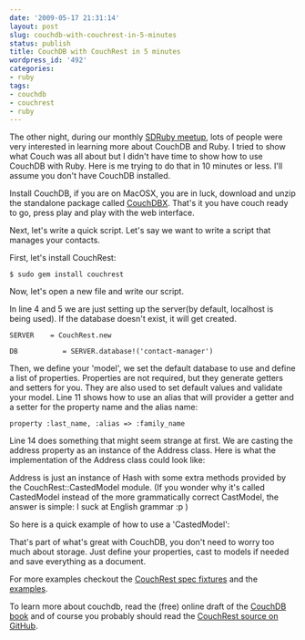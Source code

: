 ```yaml
---
date: '2009-05-17 21:31:14'
layout: post
slug: couchdb-with-couchrest-in-5-minutes
status: publish
title: CouchDB with CouchRest in 5 minutes
wordpress_id: '492'
categories:
- ruby
tags:
- couchdb
- couchrest
- ruby
---
```


The other night, during our monthly [SDRuby meetup](http://sdruby.com), lots of people were very interested in learning more about CouchDB and Ruby. I tried to show what Couch was all about but I didn't have time to show how to use CouchDB with Ruby.
Here is me trying to do that in 10 minutes or less. I'll assume you don't have CouchDB installed.

Install CouchDB, if you are on MacOSX, you are in luck, download and unzip the standalone package called [CouchDBX](http://janl.github.com/couchdbx/).
That's it you have couch ready to go, press play and play with the web interface.

Next, let's write a quick script. Let's say we want to write a script that manages your contacts.

First, let's install CouchRest:

`
$ sudo gem install couchrest
`

Now, let's open a new file and write our script.

In line 4 and 5 we are just setting up the server(by default, localhost is being used). If the database doesn't exist, it will get created.

` SERVER    = CouchRest.new `

`DB           = SERVER.database!('contact-manager') `

Then, we define your 'model', we set the default database to use and define a list of properties. Properties are not required, but they generate getters and setters for you. They are also used to set default values and validate your model.  Line 11 shows how to use an alias that will provider a getter and a setter for the property name and the alias name:

`property :last_name, :alias => :family_name`

Line 14 does something that might seem strange at first. We are casting the address property as an instance of the Address class.  Here is what the implementation of the Address class could look like: 

Address is just an instance of Hash with some extra methods provided by the CouchRest::CastedModel module. (If you wonder why it's called CastedModel instead of the more grammatically correct CastModel, the answer is simple: I suck at English grammar :p )

So here is a quick example of how to use a 'CastedModel':


That's part of what's great with CouchDB, you don't need to worry too much about storage. Just define your properties, cast to models if needed and save everything as a document.

For more examples checkout the [CouchRest spec fixtures](http://github.com/mattetti/couchrest/tree/a4e6713aeb04721604553bb03475b11912a6e1ff/spec/fixtures/more) and the [examples](http://github.com/mattetti/couchrest/tree/85079a54d98ea90ecbab31cba319f0971904e9a6/examples).

To learn more about couchdb, read the (free) online draft of the [CouchDB book](http://books.couchdb.org/relax/) and of course you probably should read the [CouchRest source on GitHub](http://github.com/mattetti/couchrest).
